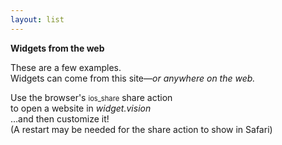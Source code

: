 ```yaml
---
layout: list
---
```


<b>
<!-- <span class="material-symbols-rounded">language</span><br> -->
Widgets from the web</b>

These are a few examples.<br>Widgets can come from this site—<i>or anywhere on the web.</i>

Use the browser's <span class="material-symbols-rounded" style="font-size:80%">ios_share</span> share action<br>to open a website in <i>widget.vision</i><br>…and then customize it!
<br><span class="caption">(A restart may be needed for the share action to show in Safari)</span>
